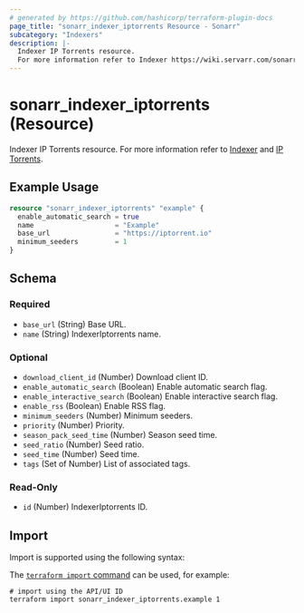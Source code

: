 ```yaml
---
# generated by https://github.com/hashicorp/terraform-plugin-docs
page_title: "sonarr_indexer_iptorrents Resource - Sonarr"
subcategory: "Indexers"
description: |-
  Indexer IP Torrents resource.
  For more information refer to Indexer https://wiki.servarr.com/sonarr/settings#indexers and IP Torrents https://wiki.servarr.com/sonarr/supported#iptorrents.
---
```


# sonarr_indexer_iptorrents (Resource)

<!-- subcategory:Indexers -->
Indexer IP Torrents resource.
For more information refer to [Indexer](https://wiki.servarr.com/sonarr/settings#indexers) and [IP Torrents](https://wiki.servarr.com/sonarr/supported#iptorrents).

## Example Usage

```terraform
resource "sonarr_indexer_iptorrents" "example" {
  enable_automatic_search = true
  name                    = "Example"
  base_url                = "https://iptorrent.io"
  minimum_seeders         = 1
}
```

<!-- schema generated by tfplugindocs -->
## Schema

### Required

- `base_url` (String) Base URL.
- `name` (String) IndexerIptorrents name.

### Optional

- `download_client_id` (Number) Download client ID.
- `enable_automatic_search` (Boolean) Enable automatic search flag.
- `enable_interactive_search` (Boolean) Enable interactive search flag.
- `enable_rss` (Boolean) Enable RSS flag.
- `minimum_seeders` (Number) Minimum seeders.
- `priority` (Number) Priority.
- `season_pack_seed_time` (Number) Season seed time.
- `seed_ratio` (Number) Seed ratio.
- `seed_time` (Number) Seed time.
- `tags` (Set of Number) List of associated tags.

### Read-Only

- `id` (Number) IndexerIptorrents ID.

## Import

Import is supported using the following syntax:

The [`terraform import` command](https://developer.hashicorp.com/terraform/cli/commands/import) can be used, for example:

```shell
# import using the API/UI ID
terraform import sonarr_indexer_iptorrents.example 1
```
